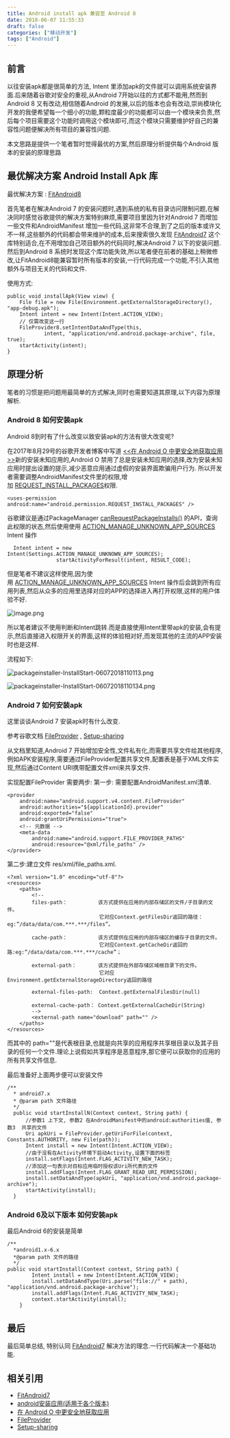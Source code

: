 ```yaml
---
title: Android install apk 兼容至 Android 8
date: 2018-06-07 11:55:33
draft: false
categories: ["移动开发"]
tags: ["Android"]
---
```


## 前言
以往安装apk都是很简单的方法, Intent 里添加apk的文件就可以调用系统安装界面.后来随着谷歌对安全的重视,从Android 7开始以往的方式都不能用,然而到Android 8 又有改动,相信随着Android 的发展,以后的版本也会有改动,崇尚模块化开发的我便希望每一个细小的功能,颗粒度最少的功能都可以由一个模块来负责,然后每个项目需要这个功能时调用这个模块即可,而这个模块只需要维护好自己的兼容性问题便解决所有项目的兼容性问题.

本文思路是提供一个笔者暂时觉得最优的方案,然后原理分析提供每个Android 版本的安装的原理思路

<!-- more -->

## 最优解决方案 Android Install Apk 库

最优解决方案 :  [FitAndroid8](https://github.com/steven2947/FitAndroid8)

首先笔者在解决Android 7 的安装问题时,遇到系统的私有目录访问限制问题,在解决同时感觉谷歌提供的解决方案特别麻烦,需要项目里因为针对Android 7 而增加一些文件和AndroidManifest 增加一些代码,这非常不合理,到了之后的版本或许又不一样,这些额外的代码都会带来维护的成本,后来搜索很久发现 [FitAndroid7](https://github.com/hongyangAndroid/FitAndroid7) 这个库特别适合,在不用增加自己项目额外的代码同时,解决Android 7 以下的安装问题.然后到Android 8 系统时发现这个库功能失效,所以笔者便在前者的基础上稍微修改,让FitAndroid8能兼容暂时所有版本的安装,一行代码完成一个功能,不引入其他额外与项目无关的代码和文件.

使用方式:
```
public void installApk(View view) {
    File file = new File(Environment.getExternalStorageDirectory(), "app-debug.apk");
    Intent intent = new Intent(Intent.ACTION_VIEW);
    // 仅需改变这一行
    FileProvider8.setIntentDataAndType(this,
            intent, "application/vnd.android.package-archive", file, true);
    startActivity(intent);
}
```


## 原理分析

笔者的习惯是把问题用最简单的方式解决,同时也需要知道其原理,以下内容为原理解析.

### Android 8 如何安装apk

Android 8到时有了什么改变以致安装apk的方法有很大改变呢?

在2017年8月29号的谷歌开发者博客中写道 [<<在 Android O 中更安全地获取应用>>](http://developers.googleblog.cn/2017/08/android-o_29.html)新的安装未知应用的,Android O 禁用了总是安装未知应用的选择,改为安装未知应用时提出设置的提示,减少恶意应用通过虚假的安装界面欺骗用户行为.
所以开发者需要调整AndroidManifest文件里的权限,增加 [REQUEST_INSTALL_PACKAGES](https://developer.android.google.cn/reference/android/Manifest.permission.html#REQUEST_INSTALL_PACKAGES)权限.

```
<uses-permission android:name="android.permission.REQUEST_INSTALL_PACKAGES" />
```

谷歌建议是通过PackageManager [canRequestPackageInstalls()](https://developer.android.google.cn/reference/android/content/pm/PackageManager.html#canRequestPackageInstalls()) 的API，查询此权限的状态,然后使用使用 [ACTION_MANAGE_UNKNOWN_APP_SOURCES](https://developer.android.google.cn/reference/android/provider/Settings.html#ACTION_MANAGE_UNKNOWN_APP_SOURCES) Intent 操作

```
  Intent intent = new Intent(Settings.ACTION_MANAGE_UNKNOWN_APP_SOURCES);
                startActivityForResult(intent, RESULT_CODE);
```

但是笔者不建议这样使用,因为使用 [ACTION_MANAGE_UNKNOWN_APP_SOURCES](https://developer.android.google.cn/reference/android/provider/Settings.html#ACTION_MANAGE_UNKNOWN_APP_SOURCES) Intent 操作后会跳到所有应用列表,然后从众多的应用里选择对应的APP的选择进入再打开权限,这样的用户体验不好.

![image.png](image_03.webp)

所以笔者建议不使用判断和Intent跳转.而是直接使用Intent里带apk的安装,会有提示,然后直接进入权限开关的界面,这样的体验相对好,而发现其他的主流的APP安装时也是这样.

流程如下:

![packageinstaller-InstallStart-06072018110113.png](image_01.webp)

![packageinstaller-InstallStart-06072018110134.png](image_02.webp)




### Android 7 如何安装apk

这里谈谈Android 7 安装apk时有什么改变.

参考谷歌文档 [FileProvider](https://developer.android.google.cn/reference/android/support/v4/content/FileProvider) , [Setup-sharing](https://developer.android.com/training/secure-file-sharing/setup-sharing)

从文档里知道,Android 7 开始增加安全性,文件私有化,而需要共享文件给其他程序,例如APK安装程序,需要通过FileProvider配置共享文件,配置表是基于XML文件实现,然后通过Content URI携带配置文件xml来共享文件.

实现配置FileProvider 需要两步:
第一步: 需要配置AndroidManifest.xml清单.

```
<provider  
    android:name="android.support.v4.content.FileProvider"  
    android:authorities="${applicationId}.provider"  
    android:exported="false"  
    android:grantUriPermissions="true">  
    <!-- 元数据 -->  
    <meta-data  
        android:name="android.support.FILE_PROVIDER_PATHS"  
        android:resource="@xml/file_paths" />  
</provider>
```
第二步:建立文件 res/xml/file_paths.xml.

```
<?xml version="1.0" encoding="utf-8"?>  
<resources>  
    <paths>  
        <!--  
        files-path：          该方式提供在应用的内部存储区的文件/子目录的文件。  
                              它对应Context.getFilesDir返回的路径：eg:”/data/data/com.***.***/files”。  
  
        cache-path：          该方式提供在应用的内部存储区的缓存子目录的文件。  
                              它对应Context.getCacheDir返回的路:eg:“/data/data/com.***.***/cache”；  
  
        external-path：       该方式提供在外部存储区域根目录下的文件。  
                              它对应Environment.getExternalStorageDirectory返回的路径

        external-files-path:  Context.getExternalFilesDir(null)

        external-cache-path： Context.getExternalCacheDir(String)
        -->  
        <external-path name="download" path="" />  
    </paths>  
</resources>
```

而其中的 path=""是代表根目录,也就是向共享的应用程序共享根目录以及其子目录的任何一个文件.理论上说假如共享程序是恶意程序,那它便可以获取你的应用的所有共享文件信息.

最后准备好上面两步便可以安装文件

```
/**
  * android7.x
  * @param path 文件路径
  */
  public void startInstallN(Context context, String path) {
      //参数1 上下文, 参数2 在AndroidManifest中的android:authorities值, 参数3  共享的文件  
      Uri apkUri = FileProvider.getUriForFile(context, Constants.AUTHORITY, new File(path));
      Intent install = new Intent(Intent.ACTION_VIEW);
      //由于没有在Activity环境下启动Activity,设置下面的标签 
      install.setFlags(Intent.FLAG_ACTIVITY_NEW_TASK);
      //添加这一句表示对目标应用临时授权该Uri所代表的文件 
      install.addFlags(Intent.FLAG_GRANT_READ_URI_PERMISSION);
      install.setDataAndType(apkUri, "application/vnd.android.package-archive");
      startActivity(install);
  }
```

### Android 6及以下版本 如何安装apk

最后Android 6的安装是简单

```
/**
  *android1.x-6.x
  *@param path 文件的路径
  */
public void startInstall(Context context, String path) {
        Intent install = new Intent(Intent.ACTION_VIEW);
        install.setDataAndType(Uri.parse("file://" + path), "application/vnd.android.package-archive");
        install.addFlags(Intent.FLAG_ACTIVITY_NEW_TASK);
        context.startActivity(install);
    }
```

## 最后

最后简单总结, 特别认同 [FitAndroid7](https://github.com/hongyangAndroid/FitAndroid7) 解决方法的理念.一行代码解决一个基础功能.

## 相关引用

* [FitAndroid7](https://github.com/hongyangAndroid/FitAndroid7)
* [android安装应用(适用于各个版本)](https://www.jianshu.com/p/6b7bd2a59096)
* [在 Android O 中更安全地获取应用](http://developers.googleblog.cn/2017/08/android-o_29.html)
*  [FileProvider](https://developer.android.google.cn/reference/android/support/v4/content/FileProvider) 
*  [Setup-sharing](https://developer.android.com/training/secure-file-sharing/setup-sharing)
